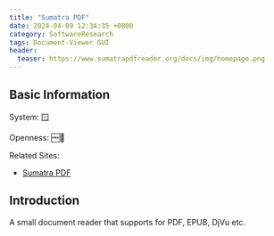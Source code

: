 ```yaml
---
title: "Sumatra PDF"
date: 2024-04-09 12:34:35 +0800
category: SoftwareResearch
tags: Document-Viewer GUI
header:
  teaser: https://www.sumatrapdfreader.org/docs/img/homepage.png
---
```


## Basic Information

System: 🪟

Openness: 🆓📖

Related Sites:

* [Sumatra PDF](https://www.sumatrapdfreader.org/free-pdf-reader)

## Introduction

A small document reader that supports for PDF, EPUB, DjVu etc.
